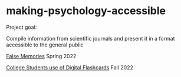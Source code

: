 # making-psychology-accessible

Project goal: 

Compile information from scientific journals and present it in a format accessible to the general public


[False Memories](https://meglin234.github.io/making-psychology-accessible/PSYC311_website/index.html)
Spring 2022





[College Students use of Digital Flashcards](https://meglin234.github.io/making-psychology-accessible/PSYC411_website/index.html)
Fall 2022


